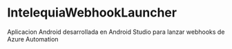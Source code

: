 # IntelequiaWebhookLauncher
Aplicacion Android desarrollada en Android Studio para lanzar webhooks de Azure Automation
